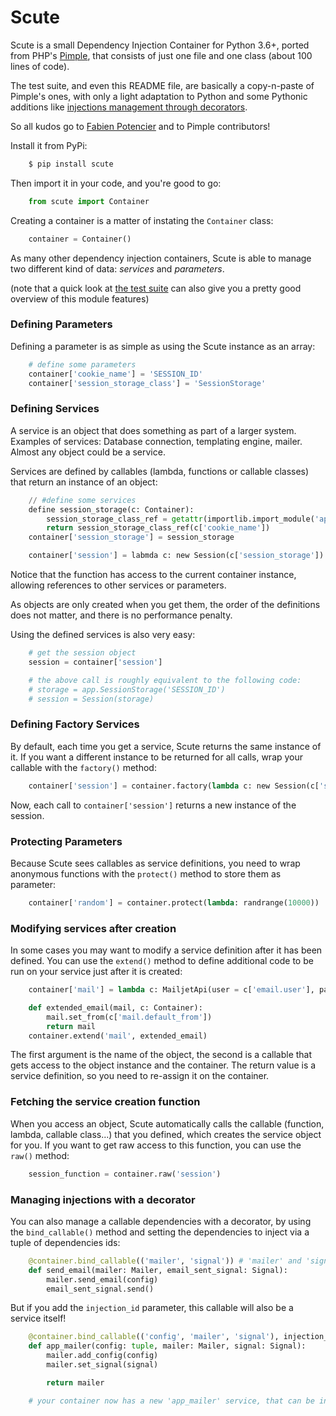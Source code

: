 # Scute

Scute is a small Dependency Injection Container for Python 3.6+, ported from PHP's [Pimple](https://github.com/silexphp/Pimple/tree/1.1), that consists
of just one file and one class (about 100 lines of code).

The test suite, and even this README file, are basically a copy-n-paste of Pimple's ones, with only a light adaptation to Python
and some Pythonic additions like [injections management through decorators](#managing-injections-with-a-decorator).

So all kudos go to [Fabien Potencier](http://fabien.potencier.org/) and to Pimple contributors!


Install it from PyPi:

```bash
    $ pip install scute
```

Then import it in your code, and you're good to go:

```python
    from scute import Container
```

Creating a container is a matter of instating the `Container` class:

```python
    container = Container()
```

As many other dependency injection containers, Scute is able to manage two
different kind of data: *services* and *parameters*.

(note that a quick look at [the test suite](scute/tests/test_container.py) can also give you a pretty good overview of this module features)

### Defining Parameters

Defining a parameter is as simple as using the Scute instance as an array:

```python
    # define some parameters
    container['cookie_name'] = 'SESSION_ID'
    container['session_storage_class'] = 'SessionStorage'
```

### Defining Services

A service is an object that does something as part of a larger system.
Examples of services: Database connection, templating engine, mailer. Almost
any object could be a service.

Services are defined by callables (lambda, functions or callable classes) that return an instance of an
object:

```python
    // #define some services
    define session_storage(c: Container):
        session_storage_class_ref = getattr(importlib.import_module('app'), c['session_storage_class'])
        return session_storage_class_ref(c['cookie_name'])
    container['session_storage'] = session_storage

    container['session'] = labmda c: new Session(c['session_storage'])
```

Notice that the function has access to the current container
instance, allowing references to other services or parameters.

As objects are only created when you get them, the order of the definitions
does not matter, and there is no performance penalty.

Using the defined services is also very easy:

```python
    # get the session object
    session = container['session']

    # the above call is roughly equivalent to the following code:
    # storage = app.SessionStorage('SESSION_ID')
    # session = Session(storage)
```

### Defining Factory Services

By default, each time you get a service, Scute returns the same instance of it.
If you want a different instance to be returned for all calls, wrap your callable with the `factory()` method:

```python
    container['session'] = container.factory(lambda c: new Session(c['session_storage'])
```

Now, each call to `container['session']` returns a new instance of the session.

### Protecting Parameters

Because Scute sees callables as service definitions, you need to
wrap anonymous functions with the `protect()` method to store them as
parameter:

```python
    container['random'] = container.protect(lambda: randrange(10000))
```

### Modifying services after creation

In some cases you may want to modify a service definition after it has been
defined. You can use the `extend()` method to define additional code to
be run on your service just after it is created:

```python
    container['mail'] = lambda c: MailjetApi(user = c['email.user'], password = ['email.password'])

    def extended_email(mail, c: Container):
        mail.set_from(c['mail.default_from'])
        return mail
    container.extend('mail', extended_email)
```

The first argument is the name of the object, the second is a callable that
gets access to the object instance and the container. The return value is
a service definition, so you need to re-assign it on the container.

### Fetching the service creation function

When you access an object, Scute automatically calls the callable (function, lambda, callable class...)
that you defined, which creates the service object for you. If you want to get
raw access to this function, you can use the `raw()` method:

```python
    session_function = container.raw('session')
```

### Managing injections with a decorator

You can also manage a callable dependencies with a decorator, by using the `bind_callable()` method
and setting the dependencies to inject via a tuple of dependencies ids:

```python
    @container.bind_callable(('mailer', 'signal')) # 'mailer' and 'signal' are injections defined somewhere else on this Container
    def send_email(mailer: Mailer, email_sent_signal: Signal):
        mailer.send_email(config)
        email_sent_signal.send()

```

But if you add the `injection_id` parameter, this callable will also be a service itself!


```python
    @container.bind_callable(('config', 'mailer', 'signal'), injection_id='app_mailer')
    def app_mailer(config: tuple, mailer: Mailer, signal: Signal):
        mailer.add_config(config)
        mailer.set_signal(signal)

        return mailer

    # your container now has a new 'app_mailer' service, that can be injected into other services :-)
```
